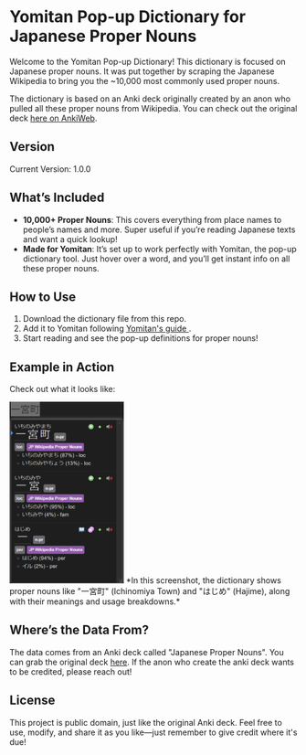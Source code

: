 
# Yomitan Pop-up Dictionary for Japanese Proper Nouns

Welcome to the Yomitan Pop-up Dictionary! This dictionary is focused on Japanese proper nouns. It was put together by scraping the Japanese Wikipedia to bring you the ~10,000 most commonly used proper nouns.

The dictionary is based on an Anki deck originally created by an anon who pulled all these proper nouns from Wikipedia. You can check out the original deck [here on AnkiWeb](https://ankiweb.net/shared/info/3885156604).

## Version

Current Version: 1.0.0

## What’s Included

- **10,000+ Proper Nouns**: This covers everything from place names to people’s names and more. Super useful if you’re reading Japanese texts and want a quick lookup!
- **Made for Yomitan**: It’s set up to work perfectly with Yomitan, the pop-up dictionary tool. Just hover over a word, and you’ll get instant info on all these proper nouns.

## How to Use

1. Download the dictionary file from this repo.
2. Add it to Yomitan following [Yomitan's guide ](https://yomitan.wiki/).
3. Start reading and see the pop-up definitions for proper nouns!

## Example in Action

Check out what it looks like:

<img src="examples/example_1.png" alt="Yomitan Pop-up Example" width="200"/> 
*In this screenshot, the dictionary shows proper nouns like "一宮町" (Ichinomiya Town) and "はじめ" (Hajime), along with their meanings and usage breakdowns.*

## Where’s the Data From?

The data comes from an Anki deck called "Japanese Proper Nouns". You can grab the original deck [here](https://ankiweb.net/shared/info/3885156604). If the anon who create the anki deck wants to be credited, please reach out!

## License

This project is public domain, just like the original Anki deck. Feel free to use, modify, and share it as you like—just remember to give credit where it's due!
